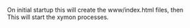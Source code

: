 On initial startup this will create the www/index.html files, then\
This will start the xymon processes.